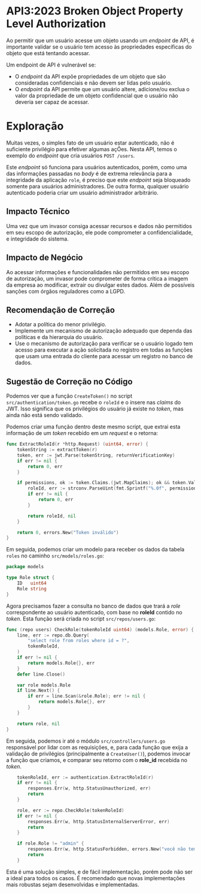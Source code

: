# API3:2023 Broken Object Property Level Authorization

Ao permitir que um usuário acesse um objeto usando um *endpoint* de API, é importante validar se o usuário tem acesso às propriedades específicas do objeto que está tentando acessar.

Um endpoint de API é vulnerável se:

- O *endpoint* da API expõe propriedades de um objeto que são consideradas confidenciais e não devem ser lidas pelo usuário.
- O *endpoint* da API permite que um usuário altere, adicione/ou exclua o valor da propriedade de um objeto confidencial que o usuário não deveria ser capaz de acessar.

# Exploração

Muitas vezes, o simples fato de um usuário estar autenticado, não é suficiente privilégio para efetiver algumas açÕes. Nesta API, temos o exemplo do *endpoint* que cria usuários `POST /users`.

Este *endpoint* só funciona para usuários autenticados, porém, como uma das informações passadas no *body* é de extrema relevância para a integridade da aplicação `role`, é preciso que este *endpoint* seja bloqueado somente para usuários administradores. De outra forma, qualquer usuário autenticado poderia criar um usuário administrador arbitrário.

## Impacto Técnico

Uma vez que um invasor consiga acessar recursos e dados não permitidos em seu escopo de autorização, ele pode comprometer a confidencialidade, e integridade do sistema.

## Impacto de Negócio

Ao acessar informações e funcionalidades não permitidos em seu escopo de autorização, um invasor pode comprometer de forma crítica a imagem da empresa ao modificar, extrair ou divulgar estes dados. Além de possíveis sanções com órgãos reguladores como a LGPD.

## Recomendação de Correção

- Adotar a política do menor privilégio.
- Implemente um mecanismo de autorização adequado que dependa das políticas e da hierarquia do usuário.
- Use o mecanismo de autorização para verificar se o usuário logado tem acesso para executar a ação solicitada no registro em todas as funções que usam uma entrada do cliente para acessar um registro no banco de dados.

## Sugestão de Correção no Código

Podemos ver que a função `CreateToken()` no script `src/authentication/token.go` recebe o `roleId` e o insere nas *claims* do JWT. Isso significa que os privilégios do usuário já existe no *token*, mas ainda não está sendo validado.

Podemos criar uma função dentro deste mesmo script, que extrai esta informação de um *token* recebido em um *request* e o retorna:

```go
func ExtractRoleId(r *http.Request) (uint64, error) {
	tokenString := extractToken(r)
	token, err := jwt.Parse(tokenString, returnVerificationKey)
	if err != nil {
		return 0, err
	}

	if permissions, ok := token.Claims.(jwt.MapClaims); ok && token.Valid {
		roleId, err := strconv.ParseUint(fmt.Sprintf("%.0f", permissions["roleId"]), 10, 64)
		if err != nil {
			return 0, err
		}

		return roleId, nil
	}

	return 0, errors.New("Token inválido")
}
```

Em seguida, podemos criar um modelo para receber os dados da tabela `roles` no caminho `src/models/roles.go`:

```go
package models

type Role struct {
	ID   uint64
	Role string
}
```

Agora precisamos fazer a consulta no banco de dados que trará a *role* correspondente ao usuário autenticado, com base no **roleId** contido no *token*. Esta função será criada no script `src/repos/users.go`:

```go
func (repo users) CheckRole(tokenRoleId uint64) (models.Role, error) {
	line, err := repo.db.Query(
		"select role from roles where id = ?",
		tokenRoleId,
	)
	if err != nil {
		return models.Role{}, err
	}
	defer line.Close()

	var role models.Role
	if line.Next() {
		if err = line.Scan(&role.Role); err != nil {
			return models.Role{}, err
		}
	}

	return role, nil
}
```


Em seguida, podemos ir até o módulo `src/controllers/users.go` responsável por lidar com as requisições, e, para cada função que exija a validação de privilégios (principalmente a `CreateUser()`), podemos invocar a função que criamos, e comparar seu retorno com o **role_id** recebida no *token*.

```go
	tokenRoleId, err := authentication.ExtractRoleId(r)
	if err != nil {
		responses.Err(w, http.StatusUnauthorized, err)
		return
	}

	role, err := repo.CheckRole(tokenRoleId)
	if err != nil {
		responses.Err(w, http.StatusInternalServerError, err)
		return
	}

	if role.Role != "admin" {
		responses.Err(w, http.StatusForbidden, errors.New("você não tem privilégios para criar um usuário"))
		return
	}
```

Esta é uma solução simples, e de fácil implementação, porém pode não ser a ideal para todos os casos. É recomendado que novas implementações mais robustas sejam desenvolvidas e implementadas.